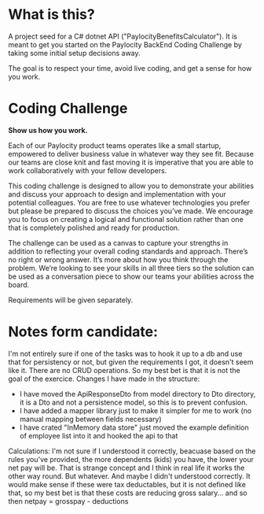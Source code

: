 # What is this?

A project seed for a C# dotnet API ("PaylocityBenefitsCalculator").  It is meant to get you started on the Paylocity BackEnd Coding Challenge by taking some initial setup decisions away.

The goal is to respect your time, avoid live coding, and get a sense for how you work.

# Coding Challenge

**Show us how you work.**

Each of our Paylocity product teams operates like a small startup, empowered to deliver business value in
whatever way they see fit. Because our teams are close knit and fast moving it is imperative that you are able
to work collaboratively with your fellow developers. 

This coding challenge is designed to allow you to demonstrate your abilities and discuss your approach to
design and implementation with your potential colleagues. You are free to use whatever technologies you
prefer but please be prepared to discuss the choices you’ve made. We encourage you to focus on creating a
logical and functional solution rather than one that is completely polished and ready for production.

The challenge can be used as a canvas to capture your strengths in addition to reflecting your overall coding
standards and approach. There’s no right or wrong answer.  It’s more about how you think through the
problem. We’re looking to see your skills in all three tiers so the solution can be used as a conversation piece
to show our teams your abilities across the board.

Requirements will be given separately.

# Notes form candidate:
I'm not entirely sure if one of the tasks was to hook it up to a db and use that for persistency or not, but given the requirements I got, it doesn't seem like it. There are no CRUD operations. So my best bet is that it is not the goal of the exercice. 
Changes I have made in the structure:
- I have moved the ApiResponseDto from model directory to Dto directory, it is a Dto and not a persistence model, so this is to prevent confusion.
- I have added a mapper library just to make it simpler for me to work (no manual mapping between fields necessary)
- I have crated "InMemory data store" just moved the example definition of employee list into it and hooked the api to that

Calculations:
I'm not sure if I understood it correctly, beacuase based on the rules you've provided, the more dependents (kids) you have, the lower your net pay will be. That is strange concept and I think in real life it works the other way round. But whatever. And maybe I didn't understood correctly.
It would make sense if these were tax deductables, but it is not defined like that, so my best bet is that these costs are reducing gross salary... and so then netpay = grosspay - deductions
